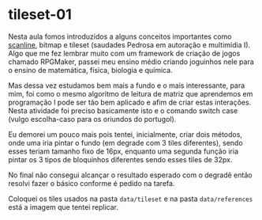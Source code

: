 # tileset-01

Nesta aula fomos introduzidos a alguns conceitos importantes como [scanline](https://en.wikipedia.org/wiki/Scan_line), bitmap e tileset (saudades Pedrosa em 
autoração e multimídia I). Algo que me fez lembrar muito com um framework de criação de jogos chamado RPGMaker, passei meu ensino médio criando joguinhos nele para
o ensino de matemática, física, biologia e química. 

Mas dessa vez estudamos bem mais a fundo e o mais interessante, para mim, foi como o mesmo algoritmo de leitura de matriz que aprendemos em programação I pode ser tão
bem aplicado e afim de criar estas interações. Nesta atividade foi preciso basicamente isto e o comando switch case (vulgo escolha-caso para os oriundos do portugol). 

Eu demorei um pouco mais pois tentei, inicialmente, criar dois métodos, onde uma iria pintar o fundo (em degrade com 3 tiles diferentes), sendo esses teriam tamanho 
fixo de 16px, enquanto uma segunda função iria pintar os 3 tipos de bloquinhos diferentes sendo esses tiles de 32px. 

No final não consegui alcançar o resultado esperado com o degradê então resolvi fazer o básico conforme é pedido na tarefa. 

Coloquei os tiles usados na pasta `data/tileset` e na pasta `data/references` está a imagem que tentei replicar. 
